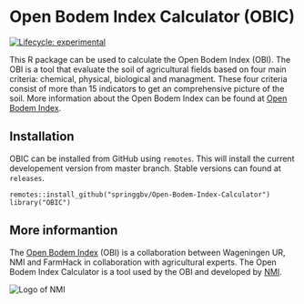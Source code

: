 # Open Bodem Index Calculator (OBIC)

<!-- badges: start -->
[![Lifecycle: experimental](https://img.shields.io/badge/lifecycle-experimental-orange.svg)](https://www.tidyverse.org/lifecycle/#experimental)
<!-- badges: end -->

This R package can be used to calculate the Open Bodem Index (OBI). 
The OBI is a tool that evaluate the soil of agricultural fields based on four main criteria: chemical, physical, biological and managment. 
These four criteria consist of more than 15 indicators to get an comprehensive picture of the soil. 
More information about the Open Bodem Index can be found at [Open Bodem Index](https://www.openbodemindex.nl).

## Installation

OBIC can be installed from GitHub using `remotes`. This will install the current developement version from master branch. Stable versions can found at `releases`.
```
remotes::install_github("springgbv/Open-Bodem-Index-Calculator")
library("OBIC")
```

## More informantion
The [Open Bodem Index](https://www.openbodemindex.nl) (OBI) is a collaboration between Wageningen UR, NMI and FarmHack in collaboration with agricultural experts. 
The Open Bodem Index Calculator is a tool used by the OBI and developed by [NMI](https://nmi-agro.nl/).

![Logo of NMI](https://media.licdn.com/dms/image/C560BAQEYGcm4HjNnxA/company-logo_200_200/0?e=2159024400&v=beta&t=u40rJ7bixPWB2SAqaj3KCKzJRoKcqf0wUXCdmsTDQvw)